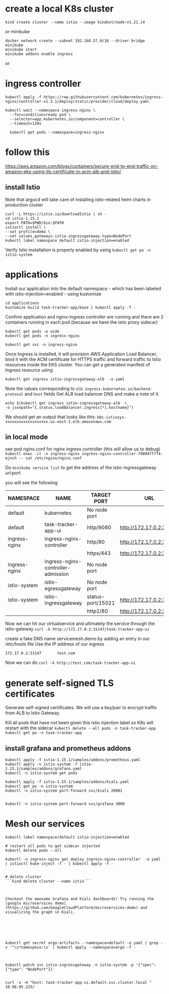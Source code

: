 
# create a local K8s cluster
```kind create cluster --name istio --image kindest/node:v1.21.14```

or minikube 
```
docker network create --subnet 192.168.57.0/16 --driver bridge minikube
minikube start
minikube addons enable ingress
```
or

# ingress controller
```
kubectl apply -f https://raw.githubusercontent.com/kubernetes/ingress-nginx/controller-v1.3.1/deploy/static/provider/cloud/deploy.yaml

kubectl wait --namespace ingress-nginx \
  --for=condition=ready pod \
  --selector=app.kubernetes.io/component=controller \
  --timeout=120s

  kubectl get pods --namespace=ingress-nginx

```

# follow this 
https://aws.amazon.com/blogs/containers/secure-end-to-end-traffic-on-amazon-eks-using-tls-certificate-in-acm-alb-and-istio/

## install Istio
Note that argocd will take care of installing istio-related helm charts in production cluster
```
curl -L https://istio.io/downloadIstio | sh -
cd istio-1.15.1
export PATH=$PWD/bin:$PATH
istioctl install \
--set profile=demo \
--set values.gateways.istio-ingressgateway.type=NodePort
kubectl label namespace default istio-injection=enabled
```

Verify Istio installation is properly enabled by using ```kubectl get po -n istio-system```

# applications
Install our application into the default namespace - which has been labeled with istio-injection=enabled - using kustomize
```
cd applications
kustomize build task-tracker-app/base | kubectl apply -f -
```

Confirm application and nginx-ingress controller are running and there are 2 containers running in each pod (because we have the istio proxy sidecar)
```
kubectl get pods -o wide
kubectl get pods -n ingress-nginx

kubectl get svc -n ingress-nginx
```
Once Ingress is installed, it will provision AWS Application Load Balancer, bind it with the ACM certificate for HTTPS traffic and forward traffic to Istio resources inside the EKS cluster. You can get a generated manifest of Ingress resource using
```
kubectl get ingress istio-ingressgateway-alb  -o yaml
```
Note the values corresponding to ```alb.ingress.kubernetes.io/backend-protocol``` and ```host``` fields
Get ALB load balancer DNS and make a note of it.
```
echo $(kubectl get ingress istio-ingressgateway-alb  \
-o jsonpath="{.status.loadBalancer.ingress[*].hostname}")
```

We should get an output that looks like this:
```k8s-istiosys-xxxxxxxxxxxxxxxxxxx.us-east-1.elb.amazonaws.com```


## in local mode
see pod nginx.conf for nginx ingress controller (this will allow us to debug)
```kubectl exec -it -n ingress-nginx ingress-nginx-controller-7989d7f7f4-mjnch -- cat /etc/nginx/nginx.conf```

Do ```minikube service list``` to get the address of the istio-ingressgateway url:port

you will see the following


|   NAMESPACE   |                NAME                |    TARGET PORT    |           URL           |
|---------------|------------------------------------|-------------------|-------------------------|
| default       | kubernetes                         | No node port      |
| default       | task-tracker-app-ui                | http/9080         | http://172.17.0.2:30929 |
| ingress-nginx | ingress-nginx-controller           | http/80           | http://172.17.0.2:30025 |
|               |                                    | https/443         | http://172.17.0.2:30281 |
| ingress-nginx | ingress-nginx-controller-admission | No node port      |
| istio-system  | istio-egressgateway                | No node port      |
| istio-system  | istio-ingressgateway               | status-port/15021 | http://172.17.0.2:32326 |
|               |                                    | http2/80          | http://172.17.0.2:31147 |

Now we can hit our virtualservice and ultimately the service through the istio-gateway
```curl -k http://172.17.0.2:31147/task-tracker-app-ui```

create a fake DNS name servicemesh.demo by adding an entry in our /etc/hosts file
Use the IP address of our ingress
```
172.17.0.2:31147       test.com
```

Now we can do ```curl -k http://test.com/task-tracker-app-ui```

# generate self-signed TLS certificates 
Generate self-signed certificates. We will use a key/pair to encrypt traffic from ALB to Istio Gateway.





Kill all pods that have not been given this istio injection label so K8s will restart with the sidecar
```kubectl delete --all pods -n task-tracker-app```
```kubectl get po -n task-tracker-app```


## install grafana and prometheus addons
```
kubectl apply -f istio-1.15.1/samples/addons/prometheus.yaml 
kubectl apply -n istio-system -f istio-1.15.1/samples/addons/grafana.yaml 
kubectl -n istio-system get pods

kubectl apply -f istio-1.15.1/samples/addons/kiali.yaml
kubectl get po -n istio-system
kubectl -n istio-system port-forward svc/kiali 20001


kubectl -n istio-system port-forward svc/grafana 3000
```


# Mesh our services
```
kubectl label namespace/default istio-injection=enabled

# restart all pods to get sidecar injected
kubectl delete pods --all

kubectl -n ingress-nginx get deploy ingress-nginx-controller  -o yaml | istioctl kube-inject -f - | kubectl apply -f -


# delete cluster
```kind delete cluster --name istio```



Checkout the awesome Grafana and Kiali dashboards! Try running the [google microservices demo](https://github.com/GoogleCloudPlatform/microservices-demo) and visualizing the graph in Kiali.






kubectl get secret argo-artifacts --namespace=default -o yaml | grep -v '^\s*namespace:\s' | kubectl apply --namespace=argo -f -



kubectl patch svc istio-ingressgateway -n istio-system -p '{"spec": {"type": "NodePort"}}'


curl -v -H "host: task-tracker-app-ui.default.svc.cluster.local " 10.98.95.225/
